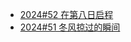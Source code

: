 - [2024#52 在第八日启程](https://weekly.1q43.blog/article/15eca795c95680c38ba3e7056538c292)
- [2024#51 冬风掠过的瞬间](https://weekly.1q43.blog/article/2024-51)
